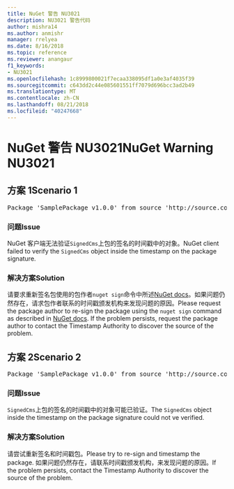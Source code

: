 ```yaml
---
title: NuGet 警告 NU3021
description: NU3021 警告代码
author: mishra14
ms.author: anmishr
manager: rrelyea
ms.date: 8/16/2018
ms.topic: reference
ms.reviewer: anangaur
f1_keywords:
- NU3021
ms.openlocfilehash: 1c8999800021f7ecaa338095df1a0e3af4035f39
ms.sourcegitcommit: c643dd2c44e085601551ff7079d696bcc3ad2b49
ms.translationtype: MT
ms.contentlocale: zh-CN
ms.lasthandoff: 08/21/2018
ms.locfileid: "40247668"
---
```

# <a name="nuget-warning-nu3021"></a><span data-ttu-id="e3e74-103">NuGet 警告 NU3021</span><span class="sxs-lookup"><span data-stu-id="e3e74-103">NuGet Warning NU3021</span></span>

## <a name="scenario-1"></a><span data-ttu-id="e3e74-104">方案 1</span><span class="sxs-lookup"><span data-stu-id="e3e74-104">Scenario 1</span></span>

<pre>Package 'SamplePackage v1.0.0' from source 'http://source.com/index.json': The primary signature's timestamp signature validation failed.</pre>

### <a name="issue"></a><span data-ttu-id="e3e74-105">问题</span><span class="sxs-lookup"><span data-stu-id="e3e74-105">Issue</span></span>

<span data-ttu-id="e3e74-106">NuGet 客户端无法验证`SignedCms`上包的签名的时间戳中的对象。</span><span class="sxs-lookup"><span data-stu-id="e3e74-106">NuGet client failed to verify the `SignedCms` object inside the timestamp on the package signature.</span></span>


### <a name="solution"></a><span data-ttu-id="e3e74-107">解决方案</span><span class="sxs-lookup"><span data-stu-id="e3e74-107">Solution</span></span>

<span data-ttu-id="e3e74-108">请要求重新签名包使用的包作者`nuget sign`命令中所述[NuGet docs](https://docs.microsoft.com/en-us/nuget/create-packages/sign-a-package)。如果问题仍然存在，请求包作者联系的时间戳颁发机构来发现问题的原因。</span><span class="sxs-lookup"><span data-stu-id="e3e74-108">Please request the package author to re-sign the package using the `nuget sign` command as described in [NuGet docs](https://docs.microsoft.com/en-us/nuget/create-packages/sign-a-package). If the problem persists, request the package author to contact the Timestamp Authority to discover the source of the problem.</span></span>



## <a name="scenario-2"></a><span data-ttu-id="e3e74-109">方案 2</span><span class="sxs-lookup"><span data-stu-id="e3e74-109">Scenario 2</span></span>

<pre>Package 'SamplePackage v1.0.0' from source 'http://source.com/index.json': The timestamp signature validation failed.</pre>

### <a name="issue"></a><span data-ttu-id="e3e74-110">问题</span><span class="sxs-lookup"><span data-stu-id="e3e74-110">Issue</span></span>

<span data-ttu-id="e3e74-111">`SignedCms`上包的签名的时间戳中的对象可能已验证。</span><span class="sxs-lookup"><span data-stu-id="e3e74-111">The `SignedCms` object inside the timestamp on the package signature could not ve verified.</span></span>


### <a name="solution"></a><span data-ttu-id="e3e74-112">解决方案</span><span class="sxs-lookup"><span data-stu-id="e3e74-112">Solution</span></span>

<span data-ttu-id="e3e74-113">请尝试重新签名和时间戳包。</span><span class="sxs-lookup"><span data-stu-id="e3e74-113">Please try to re-sign and timestamp the package.</span></span> <span data-ttu-id="e3e74-114">如果问题仍然存在，请联系时间戳颁发机构，来发现问题的原因。</span><span class="sxs-lookup"><span data-stu-id="e3e74-114">If the problem persists, contact the Timestamp Authority to discover the source of the problem.</span></span>


